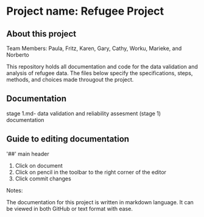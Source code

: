 # Project name: Refugee Project 
## About this project
Team Members: Paula, Fritz, Karen, Gary, Cathy, Worku, Marieke, and Norberto 

This repository holds all documentation and code for the data validation and analysis of refugee data. The files below specify the specifications, steps, methods, and choices made througout the project.

## Documentation

stage 1.md- data validation and reliability assesment (stage 1) documentation 

## Guide to editing documentation

'##' main header

1. Click on document
2. Click on pencil in the toolbar to the right corner of the editor
3. Click commit changes

Notes:

The documentation for this project is written in markdown language. It can be viewed in both GitHub or text format with ease.
